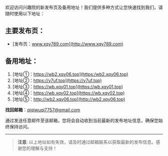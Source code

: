 欢迎访问兴趣院的新发布页及备用地址！我们提供多种方式让您快速找到我们，请随时使用以下地址：

## 主要发布页：
- [发布页：www.xqy789.com](http://www.xqy789.com)

## 备用地址：
1. [地址①：https://wb2.xqy06.top](https:/wb2.xqy06.top)
2. [地址②：https://y7uf.top](https://y7uf.top)
3. [地址③：https://wb.xqy01.top](https://wb.xqy01.top)
4. [地址④：https://wb.xqy02.top](https://wb.xqy02.top)
5. [地址⑤：http://wb2.xqy06.top](http://wb2.xqy06.top) 

 **找回邮箱**：qiqiwuqi7757@gmail.com

通过发送任意邮件至该邮箱，您将会自动收到当前最新的发布地址信息，确保您始终保持访问。

---

> **注意**: 以上地址如有失效，请及时通过邮箱联系以获取最新的发布信息。感谢您的理解与支持！
